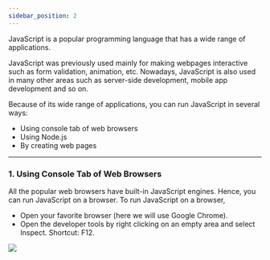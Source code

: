 ```yaml
---
sidebar_position: 2
---
```

JavaScript is a popular programming language that has a wide range of applications.

JavaScript was previously used mainly for making webpages interactive such as form validation, animation, etc. Nowadays, JavaScript is also used in many other areas such as server-side development, mobile app development and so on.

Because of its wide range of applications, you can run JavaScript in several ways:

- Using console tab of web browsers
- Using Node.js
- By creating web pages

<hr style={{background: "#ededed"}} />

### 1. Using Console Tab of Web Browsers

All the popular web browsers have built-in JavaScript engines. Hence, you can run JavaScript on a browser. To run JavaScript on a browser,

- Open your favorite browser (here we will use Google Chrome).
- Open the developer tools by right clicking on an empty area and select Inspect. Shortcut: F12.

<img src="https://www.programiz.com/sites/tutorial2program/files/inspect-browser.png" />

